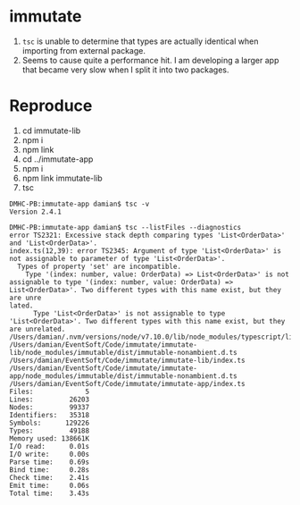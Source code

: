 # immutate

1. `tsc` is unable to determine that types are actually identical when importing from external package.
2. Seems to cause quite a performance hit. I am developing a larger app that became very slow when I split it into two packages.

# Reproduce

1. cd immutate-lib
1. npm i
1. npm link
1. cd ../immutate-app
1. npm i
1. npm link immutate-lib
1. tsc

```
DMHC-PB:immutate-app damian$ tsc -v
Version 2.4.1

DMHC-PB:immutate-app damian$ tsc --listFiles --diagnostics
error TS2321: Excessive stack depth comparing types 'List<OrderData>' and 'List<OrderData>'.
index.ts(12,39): error TS2345: Argument of type 'List<OrderData>' is not assignable to parameter of type 'List<OrderData>'.
  Types of property 'set' are incompatible.
    Type '(index: number, value: OrderData) => List<OrderData>' is not assignable to type '(index: number, value: OrderData) => List<OrderData>'. Two different types with this name exist, but they are unre
lated.
      Type 'List<OrderData>' is not assignable to type 'List<OrderData>'. Two different types with this name exist, but they are unrelated.
/Users/damian/.nvm/versions/node/v7.10.0/lib/node_modules/typescript/lib/lib.es6.d.ts
/Users/damian/EventSoft/Code/immutate/immutate-lib/node_modules/immutable/dist/immutable-nonambient.d.ts
/Users/damian/EventSoft/Code/immutate/immutate-lib/index.ts
/Users/damian/EventSoft/Code/immutate/immutate-app/node_modules/immutable/dist/immutable-nonambient.d.ts
/Users/damian/EventSoft/Code/immutate/immutate-app/index.ts
Files:             5
Lines:         26203
Nodes:         99337
Identifiers:   35318
Symbols:      129226
Types:         49188
Memory used: 138661K
I/O read:      0.01s
I/O write:     0.00s
Parse time:    0.69s
Bind time:     0.28s
Check time:    2.41s
Emit time:     0.06s
Total time:    3.43s
```
